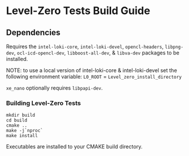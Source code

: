 # Level-Zero Tests Build Guide

## Dependencies

Requires the `intel-loki-core`, `intel-loki-devel`, `opencl-headers`, 
`libpng-dev`, `ocl-icd-opencl-dev`, `libboost-all-dev`, & `libva-dev` packages
to be installed.

NOTE: to use a local version of intel-loki-core & intel-loki-devel set the
following environment variable:
`L0_ROOT` = `Level_zero_install_directory`

`xe_nano` optionally requires `libpapi-dev`.


### Building Level-Zero Tests

```
mkdir build
cd build
cmake ..
make -j`nproc`
make install
```

Executables are installed to your CMAKE build directory.
